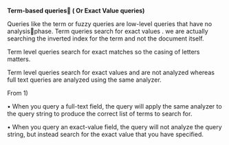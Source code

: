 **Term-based queries \( Or Exact Value queries\)**

Queries like the term or fuzzy queries are low-level queries that have no analysisphase. Term queries search for exact values . we are actually searching the inverted index for the term and not the document itself.

Term level queries search for exact matches so the casing of letters matters.

Term level  queries search for exact values and are not analyzed whereas full text queries are analyzed using the same analyzer.

From 1\)

• When you query a full-text field, the query will apply the same analyzer to the  query string to produce the correct list of terms to search for.

• When you query an exact-value field, the query will not analyze the query string,  but instead search for the exact value that you have specified.

